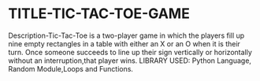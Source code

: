 # TITLE-TIC-TAC-TOE-GAME
Description-Tic-Tac-Toe is a two-player  game  in  which  the players fill up nine empty rectangles in a table with either an X or an O when it is their turn. Once someone succeeds to line up their sign vertically or horizontally without an interruption,that player wins.
LIBRARY USED: Python Language, Random Module,Loops and Functions.

